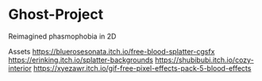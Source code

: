 # Ghost-Project
Reimagined phasmophobia in 2D

Assets
https://bluerosesonata.itch.io/free-blood-splatter-cgsfx
https://erinking.itch.io/splatter-backgrounds
https://shubibubi.itch.io/cozy-interior
https://xyezawr.itch.io/gif-free-pixel-effects-pack-5-blood-effects
